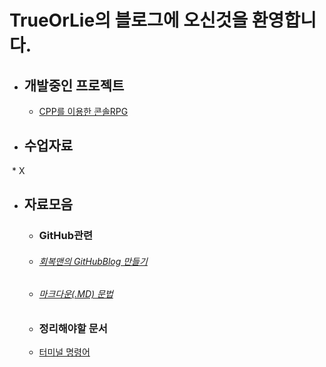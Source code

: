 # TrueOrLie의 블로그에 오신것을 환영합니다.

* ## 개발중인 프로젝트 
  * [CPP를 이용한 콘솔RPG](https://github.com/TrueOrLie/RPGGaming)
  

* ## 수업자료
  *  X



* ## 자료모음
  * ### GitHub관련
   * ###### [회복맨의 GitHubBlog 만들기](http://recoveryman.tistory.com/321?category=635733)
   * ###### [마크다운(.MD) 문법](http://blog.hyeyoonjung.com/2017/05/30/how-to-use-markdown/)
   
   * ### 정리해야할 문서
    * [터미널 명령어](https://www.mireene.com/webimg/linux_tip1.htm)
     
